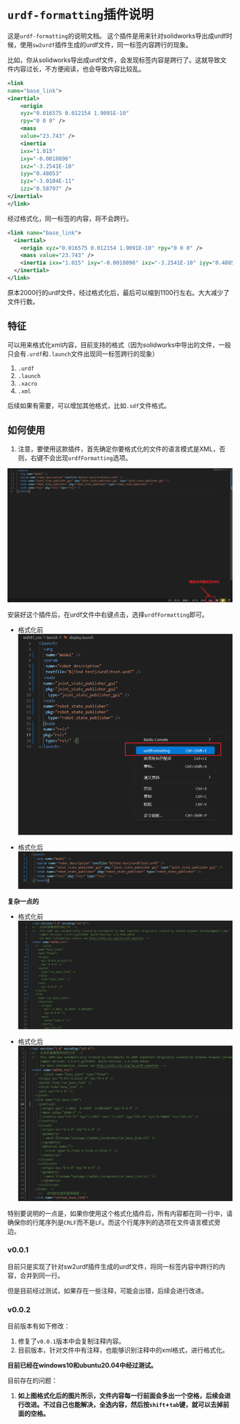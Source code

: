 # `urdf-formatting`插件说明

这是`urdf-formatting`的说明文档。
这个插件是用来针对solidworks导出成urdf时候，使用`sw2urdf`插件生成的urdf文件，同一标签内容跨行的现象。

比如，你从solidworks导出成urdf文件，会发现标签内容是跨行了。这就导致文件内容过长，不方便阅读，也会导致内容比较乱。

```xml
<link
name="base_link">
<inertial>
    <origin
    xyz="0.016575 0.012154 1.9091E-10"
    rpy="0 0 0" />
    <mass
    value="23.743" />
    <inertia
    ixx="1.015"
    ixy="-0.0010896"
    ixz="-3.2541E-10"
    iyy="0.48053"
    iyz="-3.0104E-11"
    izz="0.58797" />
</inertial>
</link>
```  

经过格式化，同一标签的内容，将不会跨行。

```xml
<link name="base_link">
  <inertial>
    <origin xyz="0.016575 0.012154 1.9091E-10" rpy="0 0 0" />
    <mass value="23.743" />
    <inertia ixx="1.015" ixy="-0.0010896" ixz="-3.2541E-10" iyy="0.48053" iyz="-3.0104E-11" izz="0.58797" />
  </inertial>
</link>
```

原本2000行的urdf文件，经过格式化后，最后可以缩到1100行左右。大大减少了文件行数。


## 特征

可以用来格式化xml内容，目前支持的格式（因为solidworks中导出的文件，一般只会有`.urdf`和`.launch`文件出现同一标签跨行的现象）
1. `.urdf`
2. `.launch`
3. `.xacro`
4. `.xml`

后续如果有需要，可以增加其他格式，比如`.sdf`文件格式。

## 如何使用
1. 注意，要使用这款插件，首先确定你要格式化的文件的语言模式是XML，否则，右键不会出现`urdfFormatting`选项。

![确保文件的语言模式是XML](source/image.png)

安装好这个插件后，在urdf文件中右键点击，选择`urdfFormatting`即可。

- 格式化前
![右键点击](source/image-1.png)

- 格式化后
![格式化了](source/image-2.png)

**复杂一点的**

- 格式化前
![alt text](source/image-3.png)

- 格式化后
![alt text](source/image-4.png)

特别要说明的一点是，如果你使用这个格式化插件后，所有内容都在同一行中，请确保你的行尾序列是`CRLF`而不是`LF`。而这个行尾序列的选项在文件语言模式旁边。

### v0.0.1

目前只是实现了针对sw2urdf插件生成的urdf文件，将同一标签内容中跨行的内容，合并到同一行。

但是目前经过测试，如果存在一些注释，可能会出错，后续会进行改进。

### v0.0.2
目前版本有如下修改：
1. 修复了`v0.0.1`版本中会复制注释内容。
2. 目前版本，针对文件中有注释，也能够识别注释中的xml格式，进行格式化。

**目前已经在windows10和ubuntu20.04中经过测试。**

目前存在的问题：
1. **如上图格式化后的图片所示，文件内容每一行前面会多出一个空格，后续会进行改进。不过自己也能解决，全选内容，然后按`shift`+`tab`键，就可以去掉前面的空格。**



